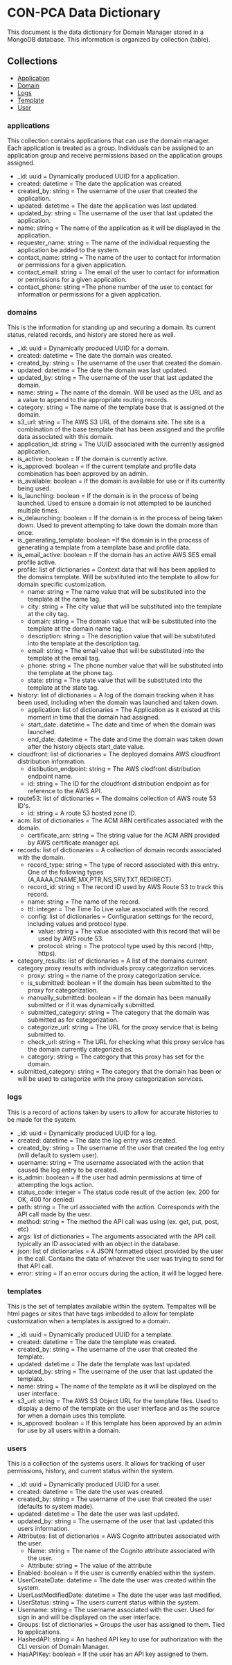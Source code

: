 # CON-PCA Data Dictionary #

This document is the data dictionary for Domain Manager stored in a MongoDB
database. This information is organized by collection (table).

## Collections ##

- [Application](#applications)
- [Domain](#domains)
- [Logs](#logs)
- [Template](#templates)
- [User](#users)

### applications ###

This collection contains applications that can use the domain manager.
Each application is treated as a group. Individuals can be assigned to
an application group and receive permissions based on the application
groups assigned.

- _id: uuid = Dynamically produced UUID for a application.
- created: datetime = The date the application was created.
- created_by: string = The username of the user that created the
  application.
- updated: datetime = The date the application was last updated.
- updated_by: string = The username of the user that last updated the
  application.
- name: string = The name of the application as it will be displayed in
  the application.
- requester_name: string = The name of the individual requesting the
  application be added to the system.
- contact_name: string = The name of the user to contact for information
  or permissions for a given application.
- contact_email: string = The email of the user to contact for information
  or permissions for a given application.
- contact_phone: string =The phone number of the user to contact for
  information or permissions for a given application.

### domains ###

This is the information for standing up and securing a domain. Its current
status, related records, and history are stored here as well.

- _id: uuid = Dynamically produced UUID for a domain.
- created: datetime = The date the domain was created.
- created_by: string = The username of the user that created the domain.
- updated: datetime = The date the domain was last updated.
- updated_by: string = The username of the user that last updated the domain.
- name: string = The name of the domain. Will be used as the URL and as a
  value to append to the appropriate routing records.
- category: string = The name of the template base that is assigned ot the
  domain.
- s3_url: string = The AWS S3 URL of the domains site. The site is a
  combination of the base template that has been assigned and the profile data
  associated with this domain.
- application_id: string = The UUID associated with the currently assigned
  application.
- is_active: boolean = If the domain is currently active.
- is_approved: boolean = If the current template and profile data combination
  has been approved by an admin.
- is_available: boolean = If the domain is available for use or if its currently
  being used.
- is_launching: boolean = If the domain is in the process of being launched.
  Used to ensure a domain is not attempted to be launched multiple times.
- is_delaunching: boolean = If the domain is in the process of being taken down.
  Used to prevent attempting to take down the domain more than once.
- is_generating_template: boolean =If the domain is in the process of generating
  a template from a template base and profile data.
- is_email_active: boolean = If the domain has an active AWS SES email profile
  active.
- profile: list of dictionaries = Context data that will has been applied to the
  domains template. Will be substituted into the template to allow for domain
  specific customization.
  - name: string = The name value that will be substituted into the template
    at the name tag.
  - city: string = The city value that will be substituted into the template
    at the city tag.
  - domain: string = The domain value that will be substituted into the
    template at the domain name tag.
  - description: string = The description value that will be substituted into
    the template at the description tag.
  - email: string = The email value that will be substituted into the template at
    the email tag.
  - phone: string = The phone number value that will be substituted into the template
    at the phone tag.
  - state: string = The state value that will be substituted into the template at
    the state tag.
- history: list of dictionaries = A log of the domain tracking when it has been used,
  including when the domain was launched and taken down.
  - application: list of dictionaries = The Application as it existed at this moment
    in time that the domain had assigned.
  - start_date: datetime = The date and time of when the domain was launched.
  - end_date: datetime = The date and time the domain was taken down after the
    history objects start_date value.
- cloudfront: list of dictionaries = The deployed domains AWS cloudfront distribution
  information.
  - distibution_endpoint: string = The AWS clodfront distribution endpoint name.
  - id: string = The ID for the cloudfront distribution endpoint as for reference
    to the AWS API.
- route53: list of dictionaries = The domains collection of AWS route 53 ID's.
  - id: string = A route 53 hosted zone ID.
- acm: list of dictionaries = The ACM ARN certificates associated with the domain.
  - certificate_arn: string = The string value for the ACM ARN provided by AWS
    certificate manager api.
- records: list of dictionaries = A collection of domain records associated with the
  domain.
  - record_type: string = The type of record associated with this entry. One of
    the following types (A,AAAA,CNAME,MX,PTR,NS,SRV,TXT,REDIRECT).
  - record_id: string = The record ID used by AWS Route 53 to track this record.
  - name: string = The name of the record.
  - ttl: integer = The Time To Live value associated with the record.
  - config: list of dictionaries =  Configuration settings for the record, including
    values and protocol type.
    - value: string = The value associated with this record that will be used by
      AWS route 53.
    - protocol: string = The protocol type used by this record (http, https).
- category_results: list of dictionaries = A list of the domains current category proxy
  results with individuals proxy categorization services.
  - proxy: string = the name of the proxy categorization service.
  - is_submitted: boolean = If the domain has been submitted to the proxy for
    categorization.
  - manually_submitted: boolean = If the domain has been manually submitted or
    if it was dynamically submitted.
  - submitted_category: string = The category that the domain was submitted as
    for categorization.
  - categorize_url: string = The URL for the proxy service that is being submitted
    to.
  - check_url: string = The URL for checking what this proxy service has the domain
    currently categorized as.
  - category: string = The category that this proxy has set for the domain.
- submitted_category: string = The category that the domain has been or will be
  used to categorize with the proxy categorization services.

### logs ###

This is a record of actions taken by users to allow for accurate histories to be
made for the system.

- _id: uuid = Dynamically produced UUID for a log.
- created: datetime = The date the log entry was created.
- created_by: string = The username of the user that created the log entry (will
  default to system user).
- username: string = The username associated with the action that caused the log
  entry to be created.
- is_admin: boolean = If the user had admin permissions at time of attempting the
  logs action.
- status_code: integer = The status code result of the action (ex. 200 for OK,
  400 for denied)
- path: string = The url associated with the action. Corresponds with the API call
  made by the uesr.
- method: string = The method the API call was using (ex. get, put, post, etc)
- args: list of dictionaries = The arguments associated with the API call. typically
  an ID associated with an object in the database.
- json: list of dictionaries = A JSON formatted object provided by the user in the
  call. Contains the data of whatever the user was trying to send for that API call.
- error: string = If an error occurs during the action, it will be logged here.

### templates ###

This is the set of templates available within the system. Tempaltes will be html
pages or sites that have tags imbedded to allow for template customization when
a templates is assigned to a domain.

- _id: uuid = Dynamically produced UUID for a template.
- created: datetime = The date the template was created.
- created_by: string = The username of the user that created the template.
- updated: datetime = The date the template was last updated.
- updated_by: string = The username of the user that last updated the template.
- name: string = The name of the template as it will be displayed on the user
  interface.
- s3_url: string = The AWS S3 Object URL for the template files. Used to
  display a demo of the template on the user interface and as the source for
  when a domain uses this template.
- is_approved: boolean = If this template has been approved by an admin for
  use by all users within a domain.

### users ###

This is a collection of the systems users. It allows for tracking of user permissions,
history, and current status within the system.

- _id: uuid = Dynamically produced UUID for a user.
- created: datetime = The date the user was created.
- created_by: string = The username of the user that created the user (defaults
  to system made).
- updated: datetime = The date the user was last updated.
- updated_by: string = The username of the user that last updated this users
  information.
- Attributes: list of dictionaries = AWS Cognito attributes associated with the user.
  - Name: string = The name of the Cognito attribute associated with the user.
  - Attribute: string = The value of the attribute
- Enabled: boolean = If the user is currently enabled within the system.
- UserCreateDate: datetime = The date the user was created within the system.
- UserLastModifiedDate: datetime = The date the user was last modified.
- UserStatus: string = The users current status within the system.
- Username: string = The username associated with the user. Used for sign in and
  will be displayed on the user interface.
- Groups: list of dictionaries = Groups the user has assigned to them. Tied to
  applications.
- HashedAPI: string = An hashed API key to use for authorization with the CLI
  version of Domain Manager.
- HasAPIKey: boolean = If the user has an API key assigned to them.
